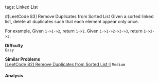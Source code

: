 tags: Linked List

#[LeetCode 83] Remove Duplicates from Sorted List
Given a sorted linked list, delete all duplicates such that each element appear only once.

For example,
Given `1->1->2`, return `1->2`.
Given `1->1->2->3->3`, return `1->2->3`.


**Diffculty**  
`Easy`

**Similar Problems**  
[[LeetCode 82] Remove Duplicates from Sorted List II]() `Medium`


#### Analysis







